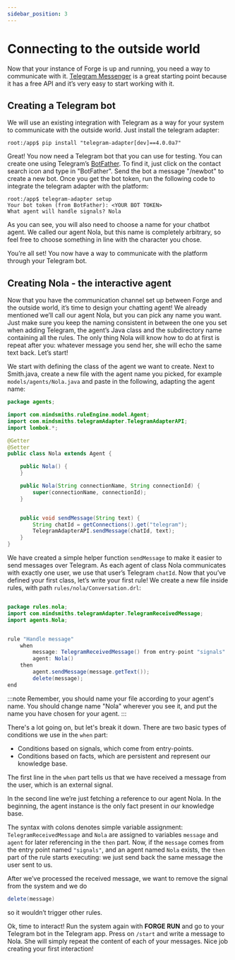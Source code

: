 ```yaml
---
sidebar_position: 3
---
```


# Connecting to the outside world

Now that your instance of Forge is up and running, you need a way to communicate with it.
[Telegram Messenger](https://telegram.org/) is a great starting point because it has a free API and it’s very easy to start working with it.

## Creating a Telegram bot

We will use an existing integration with Telegram as a way for your system to communicate with the outside world. Just install the telegram adapter:

```console
root:/app$ pip install "telegram-adapter[dev]==4.0.0a7"
```

Great! You now need a Telegram bot that you can use for testing. You can create one using Telegram’s [BotFather](https://core.telegram.org/bots). To find it, just click on the contact search icon and type in "BotFather". Send the bot a message "/newbot" to create a new bot. 
Once you get the bot token, run the following code to integrate the telegram adapter with the platform:

```console
root:/app$ telegram-adapter setup
Your bot token (from BotFather): <YOUR BOT TOKEN>
What agent will handle signals? Nola
```

As you can see, you will also need to choose a name for your chatbot agent. We called our agent Nola, but this name is completely arbitrary, so feel free to choose something in line with the character you chose.


You’re all set! You now have a way to communicate with the platform through your Telegram bot.

## Creating Nola - the interactive agent

Now that you have the communication channel set up between Forge and the outside world, it’s time to design your chatting agent!
We already mentioned we’ll call our agent Nola, but you can pick any name you want. Just make sure you keep the naming consistent in between the one you set when adding Telegram, the agent’s Java class and the subdirectory name containing all the rules. The only thing Nola will know how to do at first is repeat after you: whatever message you send her, she will echo the same text back. Let’s start!

We start with defining the class of the agent we want to create. Next to Smith.java, create a new file with the agent name you picked, for example ```models/agents/Nola.java``` and paste in the following, adapting the agent name:


```java title="models/agents/Nola.java"
package agents;

import com.mindsmiths.ruleEngine.model.Agent;
import com.mindsmiths.telegramAdapter.TelegramAdapterAPI;
import lombok.*;

@Getter
@Setter
public class Nola extends Agent {

    public Nola() {
    }

    public Nola(String connectionName, String connectionId) {
        super(connectionName, connectionId);
    }


    public void sendMessage(String text) {
        String chatId = getConnections().get("telegram");
        TelegramAdapterAPI.sendMessage(chatId, text);
    }
}
```

We have created a simple helper function ```sendMessage``` to make it easier to send messages over Telegram. As each agent of class Nola communicates with exactly one user, we use that user’s Telegram ```chatId```.  Now that you’ve defined your first class, let’s write your first rule! We create a new file inside rules, with path ```rules/nola/Conversation.drl```:

```java title="rules/nola/Conversation.drl"

package rules.nola;
import com.mindsmiths.telegramAdapter.TelegramReceivedMessage;
import agents.Nola;


rule "Handle message"
    when
        message: TelegramReceivedMessage() from entry-point "signals"
        agent: Nola()
    then
        agent.sendMessage(message.getText());
        delete(message);
end
```
:::note
Remember, you should name your file according to your agent's name. You should change name "Nola" wherever you see it, and put the name you have chosen for your agent.
:::

There's a lot going on, but let's break it down. There are two basic types of conditions we use in the ```when``` part:
* Conditions based on signals, which come from entry-points.
* Conditions based on facts, which are persistent and represent our knowledge base.


The first line in the ```when``` part tells us that we have received a message from the user, which is an external signal.


In the second line we’re just fetching a reference to our agent Nola. In the beginning, the agent instance is the only fact present in our knowledge base.

The syntax with colons denotes simple variable assignment: ```TelegramReceivedMessage``` and ``Nola`` are assigned to variables ```message``` and ```agent``` for later referencing in the ```then``` part.  Now, if the ```message``` comes from the entry point named ```"signals"```, and an agent named ```Nola``` exists, the ```then``` part of the rule starts executing: we just send back the same message the user sent to us.


After we’ve processed the received message, we want to remove the signal from the system and we do 
```java
delete(message)
```

so it wouldn’t trigger other rules.

Ok, time to interact! Run the system again with **FORGE RUN** and go to your Telegram bot in the Telegram app. Press on ```/start``` and write a message to Nola. She will simply repeat the content of each of your messages. Nice job creating your first interaction!

